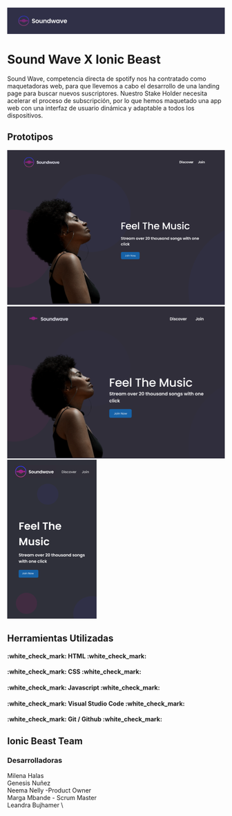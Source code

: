![Proyecto Sound Wave por Ionic Beast ](/src/assets/PortadaReadme.png)
# Sound Wave X Ionic Beast

Sound Wave, competencia directa de spotify nos ha contratado como maquetadoras web, para que llevemos a cabo el desarrollo de una landing page para buscar nuevos suscriptores. 
Nuestro Stake Holder necesita acelerar el proceso de subscripción, por lo que hemos maquetado una app web con una interfaz de usuario dinámica y adaptable a todos los dispositivos.

## Prototipos
![Desktop](/src/assets/Desktop.png)
![Tablet](/src/assets/Tablet.png)
![Movil](/src/assets/Mobile.png)

## Herramientas Utilizadas
 
 <h4 align="justify">
:white_check_mark: HTML :white_check_mark:
</h4>
<h4 align="justify">
:white_check_mark: CSS :white_check_mark: 
</h4>
<h4 align="justify">
:white_check_mark: Javascript :white_check_mark:
</h4>
<h4 align="justify">
:white_check_mark: Visual Studio Code :white_check_mark:
</h4>
<h4 align="Justify">
:white_check_mark: Git / Github :white_check_mark:
</h4>

## Ionic Beast Team
### Desarrolladoras

Milena Halas \
Genesis Nuñez \
Neema Nelly -Product Owner \
Marga Mbande - Scrum Master \
Leandra Bujhamer \




  
   